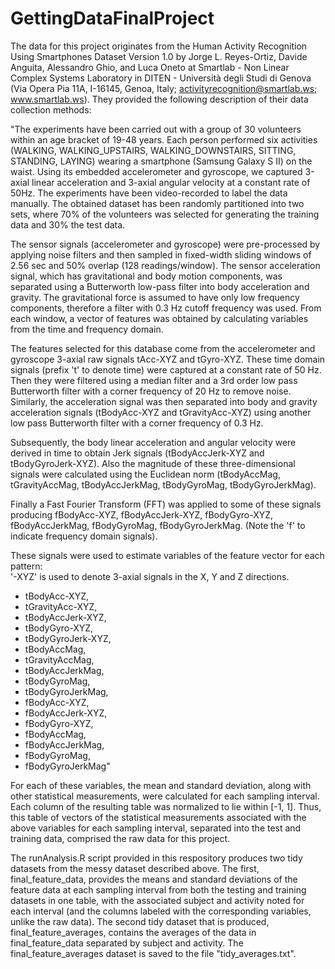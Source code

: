 # GettingDataFinalProject

 The data for this project originates from the Human Activity Recognition Using Smartphones Dataset Version 1.0 by Jorge L. Reyes-Ortiz, Davide Anguita, Alessandro Ghio, and Luca Oneto at Smartlab - Non Linear Complex Systems Laboratory in DITEN - Università degli Studi di Genova (Via Opera Pia 11A, I-16145, Genoa, Italy; activityrecognition@smartlab.ws; www.smartlab.ws). They provided the following description of their data collection methods:
 
 "The experiments have been carried out with a group of 30 volunteers within an age bracket of 19-48 years. Each person performed six activities (WALKING, WALKING_UPSTAIRS, WALKING_DOWNSTAIRS, SITTING, STANDING, LAYING) wearing a smartphone (Samsung Galaxy S II) on the waist. Using its embedded accelerometer and gyroscope, we captured 3-axial linear acceleration and 3-axial angular velocity at a constant rate of 50Hz. The experiments have been video-recorded to label the data manually. The obtained dataset has been randomly partitioned into two sets, where 70% of the volunteers was selected for generating the training data and 30% the test data. 

The sensor signals (accelerometer and gyroscope) were pre-processed by applying noise filters and then sampled in fixed-width sliding windows of 2.56 sec and 50% overlap (128 readings/window). The sensor acceleration signal, which has gravitational and body motion components, was separated using a Butterworth low-pass filter into body acceleration and gravity. The gravitational force is assumed to have only low frequency components, therefore a filter with 0.3 Hz cutoff frequency was used. From each window, a vector of features was obtained by calculating variables from the time and frequency domain.

The features selected for this database come from the accelerometer and gyroscope 3-axial raw signals tAcc-XYZ and tGyro-XYZ. These time domain signals (prefix 't' to denote time) were captured at a constant rate of 50 Hz. Then they were filtered using a median filter and a 3rd order low pass Butterworth filter with a corner frequency of 20 Hz to remove noise. Similarly, the acceleration signal was then separated into body and gravity acceleration signals (tBodyAcc-XYZ and tGravityAcc-XYZ) using another low pass Butterworth filter with a corner frequency of 0.3 Hz. 

Subsequently, the body linear acceleration and angular velocity were derived in time to obtain Jerk signals (tBodyAccJerk-XYZ and tBodyGyroJerk-XYZ). Also the magnitude of these three-dimensional signals were calculated using the Euclidean norm (tBodyAccMag, tGravityAccMag, tBodyAccJerkMag, tBodyGyroMag, tBodyGyroJerkMag). 

Finally a Fast Fourier Transform (FFT) was applied to some of these signals producing fBodyAcc-XYZ, fBodyAccJerk-XYZ, fBodyGyro-XYZ, fBodyAccJerkMag, fBodyGyroMag, fBodyGyroJerkMag. (Note the 'f' to indicate frequency domain signals). 

These signals were used to estimate variables of the feature vector for each pattern:  
'-XYZ' is used to denote 3-axial signals in the X, Y and Z directions.

- tBodyAcc-XYZ, 
- tGravityAcc-XYZ, 
- tBodyAccJerk-XYZ, 
- tBodyGyro-XYZ, 
- tBodyGyroJerk-XYZ, 
- tBodyAccMag, 
- tGravityAccMag, 
- tBodyAccJerkMag, 
- tBodyGyroMag, 
- tBodyGyroJerkMag, 
- fBodyAcc-XYZ, 
- fBodyAccJerk-XYZ, 
- fBodyGyro-XYZ, 
- fBodyAccMag,  
- fBodyAccJerkMag, 
- fBodyGyroMag, 
- fBodyGyroJerkMag" 

For each of these variables, the mean and standard deviation, along with other statistical measurements, were calculated for each sampling interval. Each column of the resulting table was normalized to lie within [-1, 1]. Thus, this table of vectors of the statistical measurements associated with the above variables for each sampling interval, separated into the test and training data, comprised the raw data for this project.

The runAnalysis.R script provided in this respository produces two tidy datasets from the messy dataset described above. The first, final_feature_data, provides the means and standard deviations of the feature data at each sampling interval from both the testing and training datasets in one table, with the associated subject and activity noted for each interval (and the columns labeled with the corresponding variables, unlike the raw data). The second tidy dataset that is produced, final_feature_averages, contains the averages of the data in final_feature_data separated by subject and activity. The final_feature_averages dataset is saved to the file "tidy_averages.txt".
